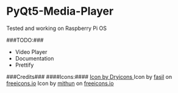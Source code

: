 # PyQt5-Media-Player 

Tested and working on Raspberry Pi OS

###TODO:###
* Video Player
* Documentation
* Prettify

###Credits###
####Icons:####
<a href='https://dryicons.com/free-icons/media-player-icons'> Icon by Dryicons </a>
Icon by <a href="https://freeicons.io/profile/722">fasil</a> on <a href="https://freeicons.io">freeicons.io</a>
Icon by <a href="https://freeicons.io/profile/714">mithun</a> on <a href="https://freeicons.io">freeicons.io</a>
    

